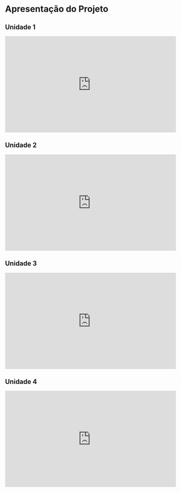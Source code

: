 # Apresentação do Projeto

## Unidade 1
<iframe width="560" height="315" src="https://www.youtube.com/embed/c03F0_th8BY" title="YouTube video player" frameborder="0" allow="accelerometer; autoplay; clipboard-write; encrypted-media; gyroscope; picture-in-picture" allowfullscreen></iframe>

## Unidade 2
<iframe width="560" height="315" src="https://www.youtube.com/embed/1Dh3nyGBeMQ" title="YouTube video player" frameborder="0" allow="accelerometer; autoplay; clipboard-write; encrypted-media; gyroscope; picture-in-picture" allowfullscreen></iframe>

## Unidade 3
<iframe width="560" height="315" src="https://www.youtube.com/watch?v=5Xh6bQP3UwQ" title="YouTube video player" frameborder="0" allow="accelerometer; autoplay; clipboard-write; encrypted-media; gyroscope; picture-in-picture" allowfullscreen></iframe>

## Unidade 4
<iframe width="560" height="315" src="https://www.youtube.com/watch?v=qFXaSe4C3Js" title="YouTube video player" frameborder="0" allow="accelerometer; autoplay; clipboard-write; encrypted-media; gyroscope; picture-in-picture" allowfullscreen></iframe>